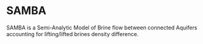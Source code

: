 SAMBA
=====

SAMBA is a Semi-Analytic Model of Brine flow between connected Aquifers accounting for lifting/lifted brines density difference.
